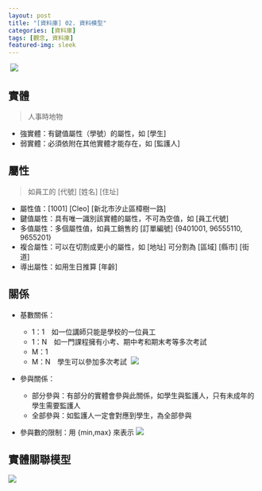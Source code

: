 ```yaml
---
layout: post
title: "[資料庫] 02. 資料模型"
categories: [資料庫]
tags: [觀念, 資料庫]
featured-img: sleek
---
```


​
![](https://s3.amazonaws.com/notejoy/note_images/133534.1.Image%202018-10-01%20at%209.24.57%20PM.png)

## 實體
> 人事時地物

- 強實體：有鍵值屬性（學號）的屬性，如 [學生]
- 弱實體：必須依附在其他實體才能存在，如 [監護人] 


## 屬性
> 如員工的 [代號] [姓名] [住址]

- 屬性值：[1001] [Cleo] [新北市汐止區樟樹一路]
- 鍵值屬性：具有唯一識別該實體的屬性，不可為空值，如 [員工代號]
- 多值屬性：多個屬性值，如員工銷售的 [訂單編號] {9401001, 96555110, 9655201}
- 複合屬性：可以在切割成更小的屬性，如 [地址] 可分割為 [區域] [縣市] [街道]
- 導出屬性：如用生日推算 [年齡]


## 關係
- 基數關係：
    - 1：1　如一位講師只能是學校的一位員工
    - 1：N　如一門課程擁有小考、期中考和期末考等多次考試
    - M：1
    - M：N　學生可以參加多次考試
​    ![](https://s3.amazonaws.com/notejoy/note_images/133534.3.%E6%93%B7%E5%8F%96.PNG)


- 參與關係：
    - 部分參與：有部分的實體會參與此關係，如學生與監護人，只有未成年的學生需要監護人
    - 全部參與：如監護人一定會對應到學生，為全部參與
- 參與數的限制：用 {min,max} 來表示
​![](https://s3.amazonaws.com/notejoy/note_images/133534.4.%E6%93%B7%E5%8F%96.PNG)




## 實體關聯模型
​![](https://s3.amazonaws.com/notejoy/note_images/133534.2.%E6%93%B7%E5%8F%96.PNG)

<br/><br/>

